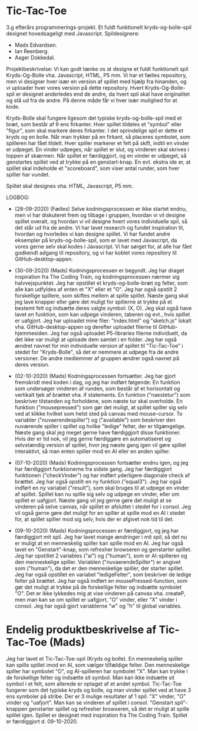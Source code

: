# Tic-Tac-Toe
3.g efterårs programmerings-projekt. Et fuldt funktionelt kryds-og-bolle-spil designet hovedsageligt med Javascript. 
Spildesignere: 
 - Mads Edvardsen.
 - Ian Reenberg.
 - Asger Dokkedal.
 
Projektbeskrivelse: 
Vi kan godt tænke os at designe et fuldt funktionelt spil Kryds-Og-Bolle vha. Javascript, HTML, P5 mm. 
Vi har et fælles repository, men vi designer hver især en version af spillet med hjælp fra hinanden, og vi uploader hver vores version på dette repository. 
Hvert Kryds-Og-Bolle-spil er designet anderledes end de andre, da hvert spil skal have originalitet og stå ud fra de andre. På denne måde får vi hver især mulighed for at kode. 

Kryds-Bolle skal fungere ligesom det typiske kryds-og-bolle-spil med et bræt, som består af 9 ens firkanter. Hver spillet tildeles et "symbol" eller "figur", som skal markere deres firkanter. I det oprindelige spil er dette et kryds og en bolle. 
Når man trykker på en firkant, så placeres symbolet, som spilleren har fået tildelt. Hver spiller markerer et felt på skift, indtil en vinder er udpeget. En vinder udpeges, når spillet er slut, og vinderen skal skrives i toppen af skærmen. Når spillet er færdiggjort, og en vinder er udpeget, så genstartes spillet ved at trykke på en genstart-knap. 
En evt. ekstra ide er, at spillet skal indeholde et "scoreboard", som viser antal runder, som hver spiller har vundet. 

Spillet skal designes vha. HTML, Javascript, P5 mm. 



LOGBOG: 

 - (28-09-2020) (Fælles)
Selve kodningsprocessen er ikke startet endnu, men vi har diskuteret frem og tilbage i gruppen, hvordan vi vil designe spillet overalt, og hvordan vi vil designe hvert vores individuelle spil, så det står ud fra de andre. Vi har lavet research og fundet inspiration til, hvordan og hvorledes vi kan designe spillet. Vi har fundet andre eksempler på kryds-og-bolle-spil, som er lavet med Javascript, da vores gerne selv skal kodes i Javascript. 
Vi har sørget for, at alle har fået godkendt adgang til repository, og vi har koblet vores repository til GitHub-desktop-appen. 

 - (30-09-2020) (Mads)
Kodningsprocessen er begyndt. Jeg har draget inspiration fra The Coding Train, og kodningsprocessen nærmer sig halvvejspunktet. Jeg har opstillet et kryds-og-bolle-bræt og felter, som alle kan udfyldes af enten et "X" eller et "O". Jeg har også opstilt 2 forskellige spillere, som skiftes mellem at spille spillet. Næste gang skal jeg lave knapper eller gøre det muligt for spillerne at trykke på et bestemt felt og indsætte deres valgte symbol: (X, O). Jeg skal også have lavet en funktion, som kan udpege vinderen, taberen og evt., hvis spillet er uafgjort. Jeg har uploadet mine filer: "index.html" og "sketch.js" lokalt vha. GitHub-desktop-appen og derefter uploadet filerne til GitHub-hjemmesiden. Jeg har også uploadet P5-libraries filerne individuelt, da det ikke var muligt at uploade dem samlet i en folder. Jeg har også ændret navnet for min individuelle version af spillet til "Tic-Tac-Toe" i stedet for "Kryds-Bolle", så det er nemmere at udpege fra de andre versioner. De andre medlemmer af gruppen ændrer også navnet på deres version. 
 
  - (02-10-2020) (Mads)
Kodningsprocessen fortsætter. Jeg har gjort fremskridt med koden i dag, og jeg har indført følgende: 
   En funktion som undersøger vinderen af runden, som består af et horisontalt og vertikalt tjek af brættet vha. if statements. 
   En funktion ("naestetur") som beskriver tilstanden og forholdene, som næste tur skal overholde. 
   En funktion ("mousepressed") som gør det muligt, at spillet spiller sig selv ved at klikke hvilket som helst sted på canvas med mouse-cursor. 
   To variabler ("nuvaerendespiller") og ("available") som beskriver den nuværende spiller i spillet og hvilke "ledige" felter, der er tilgængelige.
Næste gang skal jeg meget gerne have færdiggjort disse funktioner. Hvis der er tid nok, vil jeg gerne færdiggøre en automatiseret og selvstændig version af spillet, hvor jeg    næste gang igen vil gøre spillet interaktivt, så man enten spiller mod en AI eller en anden spiller.

 - (07-10-2020) (Mads)
Kodningsprocessen fortsætter endnu igen, og jeg har færdiggjort funktionerne fra sidste gang. Jeg har færdiggjort funktionen ("checkVinder") og har indført yderligere diagonale check af brættet. Jeg har også opstilt en ny funktion ("equal3"). Jeg har også indført en ny variabel ("result"), som skal bruges til at udpege en vinder af spillet. Spillet kan nu spille sig selv og udpege en vinder, eller om spillet er uafgjort. Næste gang vil jeg gerne gøre det muligt at se vinderen på selve canvas, når spillet er afsluttet i stedet for i consol. Jeg vil også gerne gøre det muligt for en spiller at spille mod en AI i stedet for, at spillet spiller mod sig selv, hvis der er afgivet nok tid til det. 

 - (09-10-2020) (Mads)
Kodningsprocessen er færdiggjort, og jeg har færdiggjort mit spil. Jeg har lavet mange ændringer i mit spil, så det nu er muligt at en menneskelig spiller kan spille mod en AI. Jeg har også lavet en "Genstart"-knap, som refresher browseren og genstarter spillet. Jeg har opstillet 2 variables ("ai") og ("human"), som er AI-spilleren og den menneskelige spiller. Variablen ("nuvaerendeSpiller") er angivet som ("human"), da det er den menneskelige spiller, der starter spillet. Jeg har også opstillet en variabel "ledigeFelter", som beskriver de ledige felter på brættet. Jeg har også indført en mousePressed-function, som gør det muligt at trykke på de forskellige felter og indsætte symbolet "O". Det er ikke lykkedes mig at vise vinderen på canvas vha. createP, men man kan se om spillet er uafgjort, "O" vinder, eller "X" vinder i consol. Jeg har også gjort variablerne "w" og "h" til global variables. 

# Endelig produktbeskrivelse af Tic-Tac-Toe (Mads) # 
Jeg har lavet et Tic-Tac-Toe-spil (Kryds og bolle). En menneskelig spiller kan spille spillet imod en AI, som vælger tilfældige felter. Den menneskelige spiller har symbolet "O", og AI-spilleren har symbolet "X". Man kan trykke i de forskellige felter og indsætte sit symbol. Man kan ikke indsætte sit symbol i et felt, som allerede er optaget af et andet symbol. Tic-Tac-Toe fungerer som det typiske kryds og bolle, og man vinder spillet ved at have 3 ens symboler på stribe. Der er 3 mulige resultater af 1 spil: "X" vinder, "O" vinder og "uafjort". Man kan se vinderen af spillet i consol. "Genstart spil"-knappen genstarter spillet og refresher browseren, så det er muligt at spille spillet igen. Spillet er designet med inspiration fra The Coding Train. 
Spillet er færdiggjort d. 09-10-2020. 
